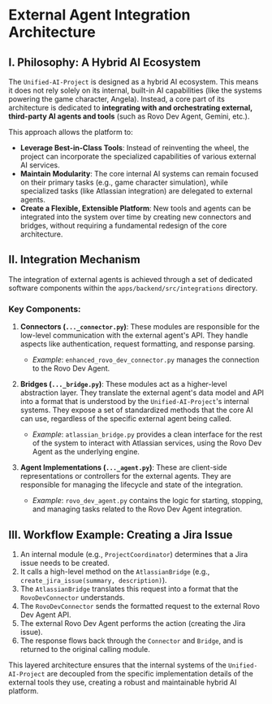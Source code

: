 # External Agent Integration Architecture

## I. Philosophy: A Hybrid AI Ecosystem

The `Unified-AI-Project` is designed as a hybrid AI ecosystem. This means it does not rely solely on its internal, built-in AI capabilities (like the systems powering the game character, Angela). Instead, a core part of its architecture is dedicated to **integrating with and orchestrating external, third-party AI agents and tools** (such as Rovo Dev Agent, Gemini, etc.).

This approach allows the platform to:

-   **Leverage Best-in-Class Tools**: Instead of reinventing the wheel, the project can incorporate the specialized capabilities of various external AI services.
-   **Maintain Modularity**: The core internal AI systems can remain focused on their primary tasks (e.g., game character simulation), while specialized tasks (like Atlassian integration) are delegated to external agents.
-   **Create a Flexible, Extensible Platform**: New tools and agents can be integrated into the system over time by creating new connectors and bridges, without requiring a fundamental redesign of the core architecture.

## II. Integration Mechanism

The integration of external agents is achieved through a set of dedicated software components within the `apps/backend/src/integrations` directory.

### Key Components:

1.  **Connectors (`..._connector.py`)**: These modules are responsible for the low-level communication with the external agent's API. They handle aspects like authentication, request formatting, and response parsing.
    -   *Example*: `enhanced_rovo_dev_connector.py` manages the connection to the Rovo Dev Agent.

2.  **Bridges (`..._bridge.py`)**: These modules act as a higher-level abstraction layer. They translate the external agent's data model and API into a format that is understood by the `Unified-AI-Project`'s internal systems. They expose a set of standardized methods that the core AI can use, regardless of the specific external agent being called.
    -   *Example*: `atlassian_bridge.py` provides a clean interface for the rest of the system to interact with Atlassian services, using the Rovo Dev Agent as the underlying engine.

3.  **Agent Implementations (`..._agent.py`)**: These are client-side representations or controllers for the external agents. They are responsible for managing the lifecycle and state of the integration.
    -   *Example*: `rovo_dev_agent.py` contains the logic for starting, stopping, and managing tasks related to the Rovo Dev Agent integration.

## III. Workflow Example: Creating a Jira Issue

1.  An internal module (e.g., `ProjectCoordinator`) determines that a Jira issue needs to be created.
2.  It calls a high-level method on the `AtlassianBridge` (e.g., `create_jira_issue(summary, description)`).
3.  The `AtlassianBridge` translates this request into a format that the `RovoDevConnector` understands.
4.  The `RovoDevConnector` sends the formatted request to the external Rovo Dev Agent API.
5.  The external Rovo Dev Agent performs the action (creating the Jira issue).
6.  The response flows back through the `Connector` and `Bridge`, and is returned to the original calling module.

This layered architecture ensures that the internal systems of the `Unified-AI-Project` are decoupled from the specific implementation details of the external tools they use, creating a robust and maintainable hybrid AI platform.
